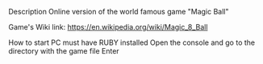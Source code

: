 Description
Online version of the world famous game "Magic Ball"

Game's Wiki link: https://en.wikipedia.org/wiki/Magic_8_Ball

How to start
PC must have RUBY installed
Open the console and go to the directory with the game file
Enter
